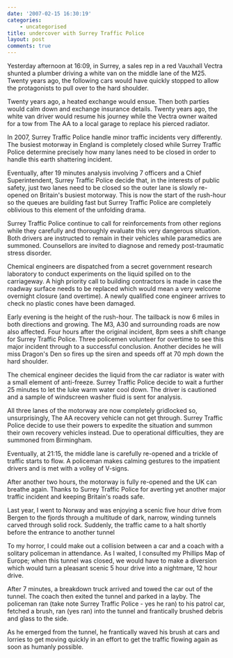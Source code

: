 ```yaml
---
date: '2007-02-15 16:30:19'
categories:
    - uncategorised
title: undercover with Surrey Traffic Police
layout: post
comments: true
---
```

Yesterday afternoon at 16:09, in Surrey, a sales rep in a red Vauxhall
Vectra shunted a plumber driving a white van on the middle lane of the
M25. Twenty years ago, the following cars would have quickly stopped to
allow the protagonists to pull over to the hard shoulder.

Twenty years ago, a heated exchange would ensue. Then both parties would
calm down and exchange insurance details. Twenty years ago, the white
van driver would resume his journey while the Vectra owner waited for a
tow from The AA to a local garage to replace his pierced radiator.

In 2007, Surrey Traffic Police handle minor traffic incidents very
differently. The busiest motorway in England is completely closed while
Surrey Traffic Police determine precisely how many lanes need to be
closed in order to handle this earth shattering incident.

Eventually, after 19 minutes analysis involving 7 officers and a Chief
Superintendent, Surrey Traffic Police decide that, in the interests of
public safety, just two lanes need to be closed so the outer lane is
slowly re-opened on Britain's busiest motorway. This is now the start of
the rush-hour so the queues are building fast but Surrey Traffic Police
are completely oblivious to this element of the unfolding drama.

Surrey Traffic Police continue to call for reinforcements from other
regions while they carefully and thoroughly evaluate this very dangerous
situation. Both drivers are instructed to remain in their vehicles while
paramedics are summoned. Counsellors are invited to diagnose and remedy
post-traumatic stress disorder.

Chemical engineers are dispatched from a secret government research
laboratory to conduct experiments on the liquid spilled on to the
carriageway. A high priority call to building contractors is made in
case the roadway surface needs to be replaced which would mean a very
welcome overnight closure (and overtime). A newly qualified cone
engineer arrives to check no plastic cones have been damaged.

Early evening is the height of the rush-hour. The tailback is now 6
miles in both directions and growing. The M3, A30 and surrounding roads
are now also affected. Four hours after the original incident, 8pm sees
a shift change for Surrey Traffic Police. Three policemen volunteer for
overtime to see this major incident through to a successful conclusion.
Another decides he will miss Dragon's Den so fires up the siren and
speeds off at 70 mph down the hard shoulder.

The chemical engineer decides the liquid from the car radiator is water
with a small element of anti-freeze. Surrey Traffic Police decide to
wait a further 25 minutes to let the luke warm water cool down. The
driver is cautioned and a sample of windscreen washer fluid is sent for
analysis.

All three lanes of the motorway are now completely gridlocked so,
unsurprisingly, The AA recovery vehicle can not get through. Surrey
Traffic Police decide to use their powers to expedite the situation and
summon their own recovery vehicles instead. Due to operational
difficulties, they are summoned from Birmingham.

Eventually, at 21:15, the middle lane is carefully re-opened and a
trickle of traffic starts to flow. A policeman makes calming gestures to
the impatient drivers and is met with a volley of V-signs.

After another two hours, the motorway is fully re-opened and the UK can
breathe again. Thanks to Surrey Traffic Police for averting yet another
major traffic incident and keeping Britain's roads safe.

Last year, I went to Norway and was enjoying a scenic five hour drive
from Bergen to the fjords through a multitude of dark, narrow, winding
tunnels carved through solid rock. Suddenly, the traffic came to a halt
shortly before the entrance to another tunnel

To my horror, I could make out a collision between a car and a coach
with a solitary policeman in attendance. As I waited, I consulted my
Phillips Map of Europe; when this tunnel was closed, we would have to
make a diversion which would turn a pleasant scenic 5 hour drive into a
nightmare, 12 hour drive.

After 7 minutes, a breakdown truck arrived and towed the car out of the
tunnel. The coach then exited the tunnel and parked in a layby. The
policeman ran (take note Surrey Traffic Police - yes he ran) to his
patrol car, fetched a brush, ran (yes ran) into the tunnel and
frantically brushed debris and glass to the side.

As he emerged from the tunnel, he frantically waved his brush at cars
and lorries to get moving quickly in an effort to get the traffic
flowing again as soon as humanly possible.
